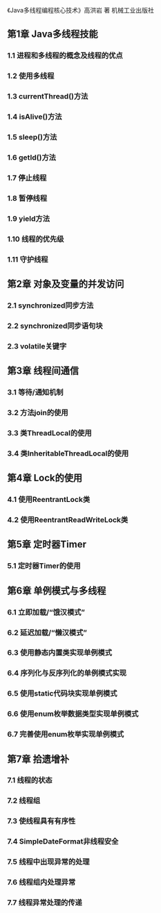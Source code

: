 《Java多线程编程核心技术》高洪岩 著 机械工业出版社


## 第1章 Java多线程技能
### 1.1 进程和多线程的概念及线程的优点
### 1.2 使用多线程
### 1.3 currentThread()方法
### 1.4 isAlive()方法
### 1.5 sleep()方法
### 1.6 getId()方法
### 1.7 停止线程
### 1.8 暂停线程
### 1.9 yield方法
### 1.10 线程的优先级
### 1.11 守护线程

## 第2章 对象及变量的并发访问
### 2.1 synchronized同步方法
### 2.2 synchronized同步语句块
### 2.3 volatile关键字

## 第3章 线程间通信
### 3.1 等待/通知机制
### 3.2 方法join的使用
### 3.3 类ThreadLocal的使用
### 3.4 类InheritableThreadLocal的使用

## 第4章 Lock的使用
### 4.1 使用ReentrantLock类
### 4.2 使用ReentrantReadWriteLock类

## 第5章 定时器Timer
### 5.1 定时器Timer的使用

## 第6章 单例模式与多线程
### 6.1 立即加载/“饿汉模式”
### 6.2 延迟加载/“懒汉模式”
### 6.3 使用静态内置类实现单例模式
### 6.4 序列化与反序列化的单例模式实现
### 6.5 使用static代码块实现单例模式
### 6.6 使用enum枚举数据类型实现单例模式
### 6.7 完善使用enum枚举实现单例模式

## 第7章 拾遗增补
### 7.1 线程的状态
### 7.2 线程组
### 7.3 使线程具有有序性
### 7.4 SimpleDateFormat非线程安全
### 7.5 线程中出现异常的处理
### 7.6 线程组内处理异常
### 7.7 线程异常处理的传递

